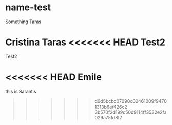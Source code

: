 # name-test

Something
Taras

Cristina
Taras
<<<<<<< HEAD
Test2
=======
Test2

<<<<<<< HEAD
Emile
=======

this is Sarantis
>>>>>>> d9d5bcbc07090c02461009f94701313b6ef426c2
>>>>>>> 3b570f2d199c50d9114ff3532e2fa029a75fd8f7
